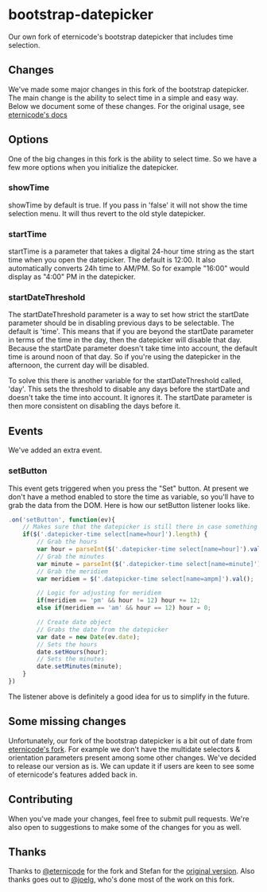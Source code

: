 bootstrap-datepicker
====================

Our own fork of eternicode's bootstrap datepicker that includes time selection.

## Changes

We've made some major changes in this fork of the bootstrap datepicker. The main change is the ability to select time in a simple and easy way. Below we document some of these changes. For the original usage, see [eternicode's docs](http://bootstrap-datepicker.readthedocs.org/)

## Options

One of the big changes in this fork is the ability to select time. So we have a few more options when you initialize the datepicker.

### showTime

showTime by default is true. If you pass in 'false' it will not show the time selection menu. It will thus revert to the old style datepicker.

### startTime

startTime is a parameter that takes a digital 24-hour time string as the start time when you open the datepicker. The default is 12:00. It also automatically converts 24h time to AM/PM. So for example "16:00" would display as "4:00" PM in the datepicker.

### startDateThreshold

The startDateThreshold parameter is a way to set how strict the startDate parameter should be in disabling previous days to be selectable. The default is 'time'. This means that if you are beyond the startDate parameter in terms of the time in the day, then the datepicker will disable that day. Because the startDate parameter doesn't take time into account, the default time is around noon of that day. So if you're using the datepicker in the afternoon, the current day will be disabled.

To solve this there is another variable for the startDateThreshold called, 'day'. This sets the threshold to disable any days before the startDate and doesn't take the time into account. It ignores it. The startDate parameter is then more consistent on disabling the days before it.

## Events

We've added an extra event.

### setButton

This event gets triggered when you press the "Set" button. At present we don't have a method enabled to store the time as variable, so you'll have to grab the data from the DOM. Here is how our setButton listener looks like.

```javascript
.on('setButton', function(ev){
	// Makes sure that the datepicker is still there in case something happened.
	if($('.datepicker-time select[name=hour]').length) {
		// Grab the hours
		var hour = parseInt($('.datepicker-time select[name=hour]').val());
		// Grab the minutes
		var minute = parseInt($('.datepicker-time select[name=minute]').val());
		// Grab the meridiem
		var meridiem = $('.datepicker-time select[name=ampm]').val();

		// Logic for adjusting for meridiem
		if(meridiem == 'pm' && hour != 12) hour += 12;
		else if(meridiem == 'am' && hour == 12) hour = 0;

		// Create date object
		// Grabs the date from the datepicker
		var date = new Date(ev.date);
		// Sets the hours
		date.setHours(hour);
		// Sets the minutes
		date.setMinutes(minute);
	}
})
```

The listener above is definitely a good idea for us to simplify in the future.

## Some missing changes

Unfortunately, our fork of the bootstrap datepicker is a bit out of date from [eternicode's fork](https://github.com/eternicode/bootstrap-datepicker). For example we don't have the multidate selectors & orientation parameters present among some other changes. We've decided to release our version as is. We can update it if users are keen to see some of eternicode's features added back in.

## Contributing

When you've made your changes, feel free to submit pull requests. We're also open to suggestions to make some of the changes for you as well.

## Thanks

Thanks to [@eternicode](https://github.com/eternicode) for the fork and Stefan for the [original version](http://www.eyecon.ro/bootstrap-datepicker/). Also thanks goes out to [@joelg](https://github.com/joelg), who's done most of the work on this fork.